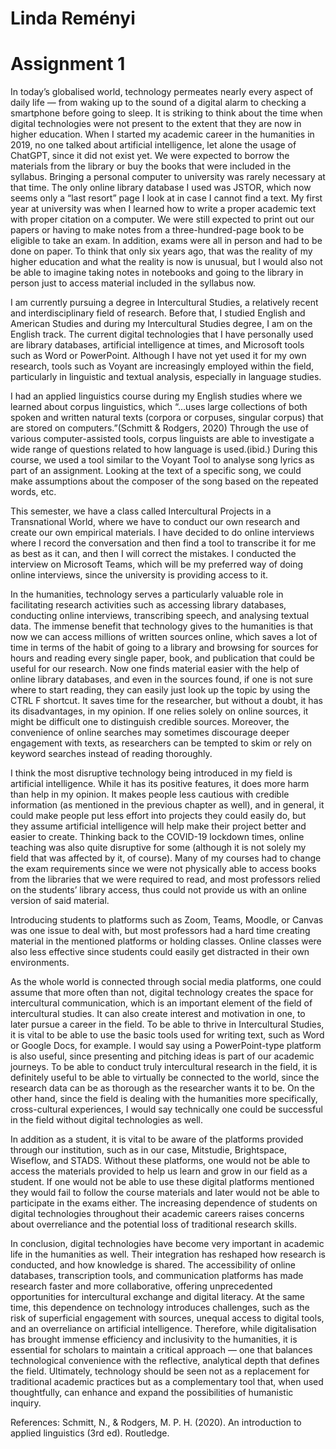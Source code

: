 # Linda Reményi
# Assignment 1
In today’s globalised world, technology permeates nearly every aspect of daily life — from waking up to the sound of a digital alarm to checking a smartphone before going to sleep. It is striking to think about the time when digital technologies were not present to the extent that they are now in higher education. When I started my academic career in the humanities in 2019, no one talked about artificial intelligence, let alone the usage of ChatGPT, since it did not exist yet. We were expected to borrow the materials from the library or buy the books that were included in the syllabus. Bringing a personal computer to university was rarely necessary at that time. The only online library database I used was JSTOR, which now seems only a “last resort” page I look at in case I cannot find a text. My first year at university was when I learned how to write a proper academic text with proper citation on a computer. We were still expected to print out our papers or having to make notes from a three-hundred-page book to be eligible to take an exam. In addition, exams were all in person and had to be done on paper. To think that only six years ago, that was the reality of my higher education and what the reality is now is unusual, but I would also not be able to imagine taking notes in notebooks and going to the library in person just to access material included in the syllabus now. 

I am currently pursuing a degree in Intercultural Studies, a relatively recent and interdisciplinary field of research. Before that, I studied English and American Studies and during my Intercultural Studies degree, I am on the English track. The current digital technologies that I have personally used are library databases, artificial intelligence at times, and Microsoft tools such as Word or PowerPoint. Although I have not yet used it for my own research, tools such as Voyant are increasingly employed within the field, particularly in linguistic and textual analysis, especially in language studies. 

I had an applied linguistics course during my English studies where we learned about corpus linguistics, which “…uses large collections of both spoken and written natural texts (corpora or corpuses, singular corpus) that are stored on computers.”(Schmitt & Rodgers, 2020) Through the use of various computer-assisted tools, corpus linguists are able to investigate a wide range of questions related to how language is used.(ibid.) During this course, we used a tool similar to the Voyant Tool to analyse song lyrics as part of an assignment. Looking at the text of a specific song, we could make assumptions about the composer of the song based on the repeated words, etc.

This semester, we have a class called Intercultural Projects in a Transnational World, where we have to conduct our own research and create our own empirical materials. I have decided to do online interviews where I record the conversation and then find a tool to transcribe it for me as best as it can, and then I will correct the mistakes. I conducted the interview on Microsoft Teams, which will be my preferred way of doing online interviews, since the university is providing access to it.

In the humanities, technology serves a particularly valuable role in facilitating research activities such as accessing library databases, conducting online interviews, transcribing speech, and analysing textual data. The immense benefit that technology gives to the humanities is that now we can access millions of written sources online, which saves a lot of time in terms of the habit of going to a library and browsing for sources for hours and reading every single paper, book, and publication that could be useful for our research. Now one finds material easier with the help of online library databases, and even in the sources found, if one is not sure where to start reading, they can easily just look up the topic by using the CTRL F shortcut. It saves time for the researcher, but without a doubt, it has its disadvantages, in my opinion. If one relies solely on online sources, it might be difficult one to distinguish credible sources. Moreover, the convenience of online searches may sometimes discourage deeper engagement with texts, as researchers can be tempted to skim or rely on keyword searches instead of reading thoroughly.

I think the most disruptive technology being introduced in my field is artificial intelligence. While it has its positive features, it does more harm than help in my opinion.  It makes people less cautious with credible information (as mentioned in the previous chapter as well), and in general, it could make people put less effort into projects they could easily do, but they assume artificial intelligence will help make their project better and easier to create. 
Thinking back to the COVID-19 lockdown times, online teaching was also quite disruptive for some (although it is not solely my field that was affected by it, of course). Many of my courses had to change the exam requirements since we were not physically able to access books from the libraries that we were required to read, and most professors relied on the students’ library access, thus could not provide us with an online version of said material. 

Introducing students to platforms such as Zoom, Teams, Moodle, or Canvas was one issue to deal with, but most professors had a hard time creating material in the mentioned platforms or holding classes. Online classes were also less effective since students could easily get distracted in their own environments. 

As the whole world is connected through social media platforms, one could assume that more often than not, digital technology creates the space for intercultural communication, which is an important element of the field of intercultural studies. It can also create interest and motivation in one, to later pursue a career in the field. To be able to thrive in Intercultural Studies, it is vital to be able to use the basic tools used for writing text, such as Word or Google Docs, for example. I would say using a PowerPoint-type platform is also useful, since presenting and pitching ideas is part of our academic journeys. To be able to conduct truly intercultural research in the field, it is definitely useful to be able to virtually be connected to the world, since the research data can be as thorough as the researcher wants it to be.  On the other hand, since the field is dealing with the humanities more specifically, cross-cultural experiences, I would say technically one could be successful in the field without digital technologies as well.

In addition as a student, it is vital to be aware of the platforms provided through our institution, such as in our case, Mitstudie, Brightspace, Wiseflow, and STADS. Without these platforms, one would not be able to access the materials provided to help us learn and grow in our field as a student. If one would not be able to use these digital platforms mentioned they would fail to follow the course materials and later would not be able to participate in the exams either. The increasing dependence of students on digital technologies throughout their academic careers raises concerns about overreliance and the potential loss of traditional research skills.

In conclusion, digital technologies have become very important in academic life in the humanities as well. Their integration has reshaped how research is conducted, and how knowledge is shared. The accessibility of online databases, transcription tools, and communication platforms has made research faster and more collaborative, offering unprecedented opportunities for intercultural exchange and digital literacy. At the same time, this dependence on technology introduces challenges, such as the risk of superficial engagement with sources, unequal access to digital tools, and an overreliance on artificial intelligence. Therefore, while digitalisation has brought immense efficiency and inclusivity to the humanities, it is essential for scholars to maintain a critical approach — one that balances technological convenience with the reflective, analytical depth that defines the field. Ultimately, technology should be seen not as a replacement for traditional academic practices but as a complementary tool that, when used thoughtfully, can enhance and expand the possibilities of humanistic inquiry.

References:
Schmitt, N., & Rodgers, M. P. H. (2020). An introduction to applied linguistics (3rd ed). Routledge.

